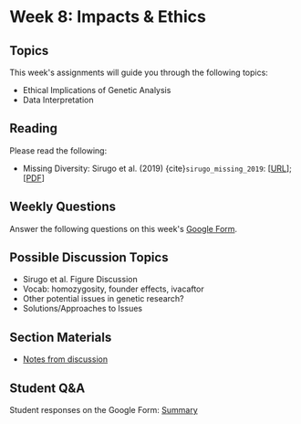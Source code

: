 # Week 8: Impacts & Ethics

## Topics

This week's assignments will guide you through the following topics:
* Ethical Implications of Genetic Analysis
* Data Interpretation

## Reading

Please read the following:
* Missing Diversity: Sirugo et al. (2019) {cite}`sirugo_missing_2019`: [[URL](https://www.cell.com/fulltext/S0092-8674(19)30231-4)]; [[PDF](https://github.com/ShanEllis/capstone-genetics-domain/raw/master/papers/week8/diversity.pdf)]

## Weekly Questions

Answer the following questions on this week's [Google Form](https://docs.google.com/forms/d/e/1FAIpQLSfYLFXyS-koGzPIMy5t904wf0ic3WuSCTYYJxJbdVp-OgDzdg/viewform?usp=sf_link).
 
 ## Possible Discussion Topics

- Sirugo et al. Figure Discussion
- Vocab: homozygosity, founder effects, ivacaftor
- Other potential issues in genetic research?
- Solutions/Approaches to Issues


## Section Materials

- [Notes from discussion](https://shanellis.github.io/capstone-genetics-domain/notes/08_fa20.pdf)


 ## Student Q&A

Student responses on the Google Form: [Summary](https://shanellis.github.io/capstone-genetics-domain/responses/08.html)
